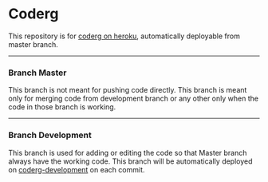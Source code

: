 # Coderg

This repository is for [coderg on heroku](https://coderg.herokuapp.com), automatically deployable from master branch.

------



### Branch Master

This branch is not meant for pushing code directly. This branch is meant only for merging code from development branch or any other only when the code in those branch is working.

------

### Branch Development

This branch is used for adding or editing the code so that Master branch always have the working code. This branch will be automatically deployed on [coderg-development](https://coderg-development.herokuapp.com) on each commit.
